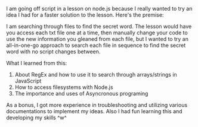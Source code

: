 I am going off script in a lesson on node.js because I really wanted to try an idea I had for a faster solution to the lesson. Here's the premise:

I am searching through files to find the secret word. The lesson would have you access each txt file one at a time, then manually change your code to use the new information you gleaned from each file, but I wanted to try an all-in-one-go approach to search each file in sequence to find the secret word with no script changes between.

What I learned from this:

1. About RegEx and how to use it to search through arrays/strings in JavaScript
2. How to access filesystems with Node.js
3. The importance and uses of Asyncronous programing

As a bonus, I got more experience in troubleshooting and utilizing various documentations to implement my ideas. Also I had fun learning this and developing my skills ^w^